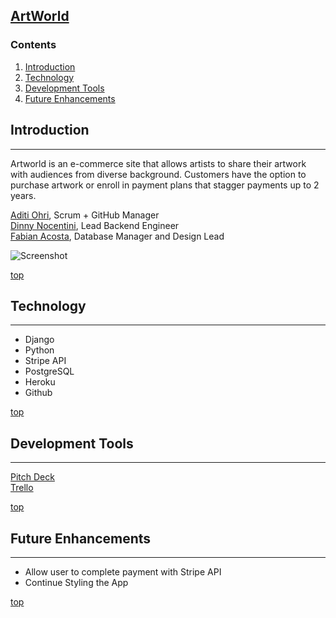 ## [**ArtWorld**](https://artworld-sei.herokuapp.com/)

### <a name="home"></a> **Contents**
1. [Introduction](#intro)
2. [Technology](#tech)
3. [Development Tools](#dev) 
4. [Future Enhancements](#future)

## <a name="intro"></a> **Introduction**
________________

Artworld is an e-commerce site that allows artists to share their artwork with audiences from diverse background. Customers have the option to purchase artwork or enroll in payment plans that stagger payments up to 2 years.

[Aditi Ohri](https://github.com/aditiohri), Scrum + GitHub Manager<br />
[Dinny Nocentini](https://github.com/dnocentini), Lead Backend Engineer<br />
[Fabian Acosta](https://github.com/acostahf), Database Manager and Design Lead<br />

![Screenshot](https://i.imgur.com/80Po4Oh.jpg)

[top](#home)

## <a name="tech"></a> **Technology**
________________

* Django
* Python
* Stripe API
* PostgreSQL
* Heroku
* Github

[top](#home)

## <a name="dev"></a> **Development Tools**
________________

[Pitch Deck](https://docs.google.com/presentation/d/1yGy2Mh3n6IhPxFu4XKnnMtPPi4OGFPpf-Z_TMYw6wQY/edit?usp=sharing)<br />
[Trello](https://trello.com/b/cXNCCHB5/pipadf-sei-project3)

[top](#home)

## <a name="future"></a> **Future Enhancements**
________________

* Allow user to complete payment with Stripe API
* Continue Styling the App

[top](#home)